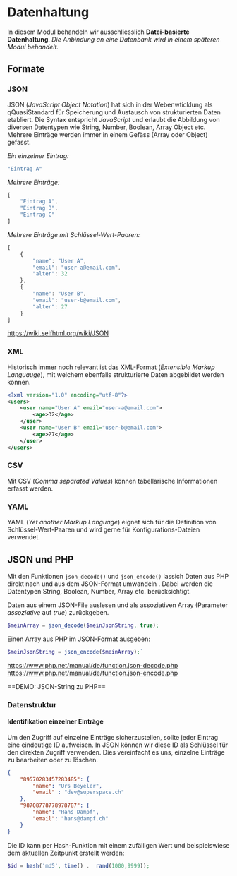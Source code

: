 
# Datenhaltung

In diesem Modul behandeln wir ausschliesslich **Datei-basierte Datenhaltung**. *Die Anbindung an eine Datenbank wird in einem späteren Modul behandelt.*

## Formate

### JSON
JSON (*JavaScript Object Notation*) hat sich in der Webenwticklung als qQuasiStandard für Speicherung und Austausch von strukturierten Daten etabliert. Die Syntax entspricht *JavaScript* und erlaubt die Abbildung von diversen Datentypen wie String, Number, Boolean, Array Object etc. Mehrere Einträge werden immer in einem Gefäss (Array oder Object) gefasst.

*Ein einzelner Eintrag:*

```javascript
"Eintrag A"
```
*Mehrere Einträge:*

```javascript
[
	"Eintrag A",
	"Eintrag B",
	"Eintrag C"
]
```
*Mehrere Einträge mit Schlüssel-Wert-Paaren:*
```javascript
[
	{
		"name": "User A",
		"email": "user-a@email.com",
		"alter": 32
	},
	{
		"name": "User B",
		"email": "user-b@email.com",
		"alter": 27
	}
]
```

https://wiki.selfhtml.org/wiki/JSON

### XML

Historisch immer noch relevant ist das XML-Format (*Extensible Markup Languauge*), mit welchem ebenfalls strukturierte Daten abgebildet werden können.

```xml
<?xml version="1.0" encoding="utf-8"?>
<users>
	<user name="User A" email="user-a@email.com">
		<age>32</age>
	</user>
	<user name="User B" email="user-b@email.com">
		<age>27</age>
	</user>
</users>
```

### CSV
Mit CSV (*Comma separated Values*) können tabellarische Informationen erfasst werden. 

### YAML
YAML (*Yet another Markup Language*) eignet sich für die Definition von Schlüssel-Wert-Paaren und wird gerne für Konfigurations-Dateien verwendet.

## JSON und PHP

Mit den Funktionen `json_decode()` und `json_encode()` lassich Daten aus PHP direkt nach und aus dem JSON-Format umwandeln . Dabei werden die Datentypen String, Boolean, Number, Array etc. berücksichtigt.

Daten aus einem JSON-File auslesen und als assoziativen Array (Parameter *assoziative* auf *true*) zurückgeben. 

```php
$meinArray = json_decode($meinJsonString, true);
```

Einen Array aus PHP im JSON-Format ausgeben:

```php
$meinJsonString = json_encode($meinArray);`
```
https://www.php.net/manual/de/function.json-decode.php
https://www.php.net/manual/de/function.json-encode.php

==DEMO: JSON-String zu PHP==

### Datenstruktur

#### Identifikation einzelner Einträge

Um den Zugriff auf einzelne Einträge sicherzustellen, sollte jeder Eintrag eine eindeutige ID aufweisen. In JSON können wir diese ID als Schlüssel für den direkten Zugriff verwenden. Dies vereinfacht es uns, einzelne Einträge zu bearbeiten oder zu löschen. 

```json
{
	"89570283457283485": {
		"name": "Urs Beyeler",
		"email" : "dev@superspace.ch"
	},
	"98708778778978787": {
		"name": "Hans Dampf",
		"email": "hans@dampf.ch"
	}
}
```
Die ID kann per Hash-Funktion mit einem zufälligen Wert und beispielswiese dem aktuellen Zeitpunkt erstellt werden:

```php
$id = hash('md5', time() .  rand(1000,9999));
```
<!--stackedit_data:
eyJoaXN0b3J5IjpbNzk4MTM5MDgzLDIwMzk4OTEyNTYsMzYwNz
A0NDNdfQ==
-->